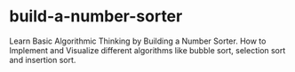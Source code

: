 # build-a-number-sorter
Learn Basic Algorithmic Thinking by Building a Number Sorter.  How to Implement and Visualize different algorithms like bubble sort, selection sort and insertion sort.
